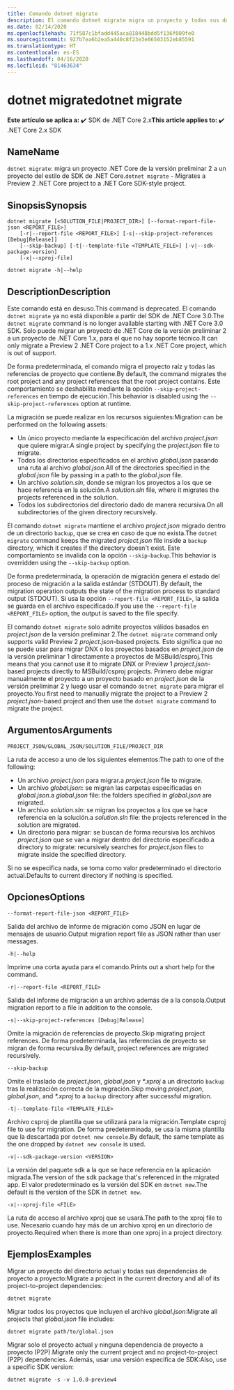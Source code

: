 ```yaml
---
title: Comando dotnet migrate
description: El comando dotnet migrate migra un proyecto y todas sus dependencias.
ms.date: 02/14/2020
ms.openlocfilehash: 71f587c1bfadd445aca818448bdd5f136f009fe0
ms.sourcegitcommit: 927b7ea6b2ea5a440c8f23e3e66503152eb85591
ms.translationtype: HT
ms.contentlocale: es-ES
ms.lasthandoff: 04/16/2020
ms.locfileid: "81463634"
---
```

# <a name="dotnet-migrate"></a><span data-ttu-id="12607-103">dotnet migrate</span><span class="sxs-lookup"><span data-stu-id="12607-103">dotnet migrate</span></span>

<span data-ttu-id="12607-104">**Este artículo se aplica a:** ✔️ SDK de .NET Core 2.x</span><span class="sxs-lookup"><span data-stu-id="12607-104">**This article applies to:** ✔️ .NET Core 2.x SDK</span></span>

## <a name="name"></a><span data-ttu-id="12607-105">Name</span><span class="sxs-lookup"><span data-stu-id="12607-105">Name</span></span>

<span data-ttu-id="12607-106">`dotnet migrate`: migra un proyecto .NET Core de la versión preliminar 2 a un proyecto del estilo de SDK de .NET Core.</span><span class="sxs-lookup"><span data-stu-id="12607-106">`dotnet migrate` - Migrates a Preview 2 .NET Core project to a .NET Core SDK-style project.</span></span>

## <a name="synopsis"></a><span data-ttu-id="12607-107">Sinopsis</span><span class="sxs-lookup"><span data-stu-id="12607-107">Synopsis</span></span>

```dotnetcli
dotnet migrate [<SOLUTION_FILE|PROJECT_DIR>] [--format-report-file-json <REPORT_FILE>]
    [-r|--report-file <REPORT_FILE>] [-s|--skip-project-references [Debug|Release]]
    [--skip-backup] [-t|--template-file <TEMPLATE_FILE>] [-v|--sdk-package-version]
    [-x|--xproj-file]

dotnet migrate -h|--help
```

## <a name="description"></a><span data-ttu-id="12607-108">Description</span><span class="sxs-lookup"><span data-stu-id="12607-108">Description</span></span>

<span data-ttu-id="12607-109">Este comando está en desuso.</span><span class="sxs-lookup"><span data-stu-id="12607-109">This command is deprecated.</span></span> <span data-ttu-id="12607-110">El comando `dotnet migrate` ya no está disponible a partir del SDK de .NET Core 3.0.</span><span class="sxs-lookup"><span data-stu-id="12607-110">The `dotnet migrate` command is no longer available starting with .NET Core 3.0 SDK.</span></span> <span data-ttu-id="12607-111">Solo puede migrar un proyecto de .NET Core de la versión preliminar 2 a un proyecto de .NET Core 1.x, para el que no hay soporte técnico.</span><span class="sxs-lookup"><span data-stu-id="12607-111">It can only migrate a Preview 2 .NET Core project to a 1.x .NET Core project, which is out of support.</span></span>

<span data-ttu-id="12607-112">De forma predeterminada, el comando migra el proyecto raíz y todas las referencias de proyecto que contiene.</span><span class="sxs-lookup"><span data-stu-id="12607-112">By default, the command migrates the root project and any project references that the root project contains.</span></span> <span data-ttu-id="12607-113">Este comportamiento se deshabilita mediante la opción `--skip-project-references` en tiempo de ejecución.</span><span class="sxs-lookup"><span data-stu-id="12607-113">This behavior is disabled using the `--skip-project-references` option at runtime.</span></span>

<span data-ttu-id="12607-114">La migración se puede realizar en los recursos siguientes:</span><span class="sxs-lookup"><span data-stu-id="12607-114">Migration can be performed on the following assets:</span></span>

* <span data-ttu-id="12607-115">Un único proyecto mediante la especificación del archivo *project.json* que quiere migrar.</span><span class="sxs-lookup"><span data-stu-id="12607-115">A single project by specifying the *project.json* file to migrate.</span></span>
* <span data-ttu-id="12607-116">Todos los directorios especificados en el archivo *global.json* pasando una ruta al archivo *global.json*.</span><span class="sxs-lookup"><span data-stu-id="12607-116">All of the directories specified in the *global.json* file by passing in a path to the *global.json* file.</span></span>
* <span data-ttu-id="12607-117">Un archivo *solution.sln*, donde se migran los proyectos a los que se hace referencia en la solución.</span><span class="sxs-lookup"><span data-stu-id="12607-117">A *solution.sln* file, where it migrates the projects referenced in the solution.</span></span>
* <span data-ttu-id="12607-118">Todos los subdirectorios del directorio dado de manera recursiva.</span><span class="sxs-lookup"><span data-stu-id="12607-118">On all subdirectories of the given directory recursively.</span></span>

<span data-ttu-id="12607-119">El comando `dotnet migrate` mantiene el archivo *project.json* migrado dentro de un directorio `backup`, que se crea en caso de que no exista.</span><span class="sxs-lookup"><span data-stu-id="12607-119">The `dotnet migrate` command keeps the migrated *project.json* file inside a `backup` directory, which it creates if the directory doesn't exist.</span></span> <span data-ttu-id="12607-120">Este comportamiento se invalida con la opción `--skip-backup`.</span><span class="sxs-lookup"><span data-stu-id="12607-120">This behavior is overridden using the `--skip-backup` option.</span></span>

<span data-ttu-id="12607-121">De forma predeterminada, la operación de migración genera el estado del proceso de migración a la salida estándar (STDOUT).</span><span class="sxs-lookup"><span data-stu-id="12607-121">By default, the migration operation outputs the state of the migration process to standard output (STDOUT).</span></span> <span data-ttu-id="12607-122">Si usa la opción `--report-file <REPORT_FILE>`, la salida se guarda en el archivo especificado.</span><span class="sxs-lookup"><span data-stu-id="12607-122">If you use the `--report-file <REPORT_FILE>` option, the output is saved to the file specify.</span></span>

<span data-ttu-id="12607-123">El comando `dotnet migrate` solo admite proyectos válidos basados en *project.json* de la versión preliminar 2.</span><span class="sxs-lookup"><span data-stu-id="12607-123">The `dotnet migrate` command only supports valid Preview 2 *project.json*-based projects.</span></span> <span data-ttu-id="12607-124">Esto significa que no se puede usar para migrar DNX o los proyectos basados en *project.json* de la versión preliminar 1 directamente a proyectos de MSBuild/csproj.</span><span class="sxs-lookup"><span data-stu-id="12607-124">This means that you cannot use it to migrate DNX or Preview 1 *project.json*-based projects directly to MSBuild/csproj projects.</span></span> <span data-ttu-id="12607-125">Primero debe migrar manualmente el proyecto a un proyecto basado en *project.json* de la versión preliminar 2 y luego usar el comando `dotnet migrate` para migrar el proyecto.</span><span class="sxs-lookup"><span data-stu-id="12607-125">You first need to manually migrate the project to a Preview 2 *project.json*-based project and then use the `dotnet migrate` command to migrate the project.</span></span>

## <a name="arguments"></a><span data-ttu-id="12607-126">Argumentos</span><span class="sxs-lookup"><span data-stu-id="12607-126">Arguments</span></span>

`PROJECT_JSON/GLOBAL_JSON/SOLUTION_FILE/PROJECT_DIR`

<span data-ttu-id="12607-127">La ruta de acceso a uno de los siguientes elementos:</span><span class="sxs-lookup"><span data-stu-id="12607-127">The path to one of the following:</span></span>

* <span data-ttu-id="12607-128">Un archivo *project.json* para migrar.</span><span class="sxs-lookup"><span data-stu-id="12607-128">a *project.json* file to migrate.</span></span>
* <span data-ttu-id="12607-129">Un archivo *global.json*: se migran las carpetas especificadas en *global.json*.</span><span class="sxs-lookup"><span data-stu-id="12607-129">a *global.json* file: the folders specified in *global.json* are migrated.</span></span>
* <span data-ttu-id="12607-130">Un archivo *solution.sln*: se migran los proyectos a los que se hace referencia en la solución.</span><span class="sxs-lookup"><span data-stu-id="12607-130">a *solution.sln* file: the projects referenced in the solution are migrated.</span></span>
* <span data-ttu-id="12607-131">Un directorio para migrar: se buscan de forma recursiva los archivos *project.json* que se van a migrar dentro del directorio especificado.</span><span class="sxs-lookup"><span data-stu-id="12607-131">a directory to migrate: recursively searches for *project.json* files to migrate inside the specified directory.</span></span>

<span data-ttu-id="12607-132">Si no se especifica nada, se toma como valor predeterminado el directorio actual.</span><span class="sxs-lookup"><span data-stu-id="12607-132">Defaults to current directory if nothing is specified.</span></span>

## <a name="options"></a><span data-ttu-id="12607-133">Opciones</span><span class="sxs-lookup"><span data-stu-id="12607-133">Options</span></span>

`--format-report-file-json <REPORT_FILE>`

<span data-ttu-id="12607-134">Salida del archivo de informe de migración como JSON en lugar de mensajes de usuario.</span><span class="sxs-lookup"><span data-stu-id="12607-134">Output migration report file as JSON rather than user messages.</span></span>

`-h|--help`

<span data-ttu-id="12607-135">Imprime una corta ayuda para el comando.</span><span class="sxs-lookup"><span data-stu-id="12607-135">Prints out a short help for the command.</span></span>

`-r|--report-file <REPORT_FILE>`

<span data-ttu-id="12607-136">Salida del informe de migración a un archivo además de a la consola.</span><span class="sxs-lookup"><span data-stu-id="12607-136">Output migration report to a file in addition to the console.</span></span>

`-s|--skip-project-references [Debug|Release]`

<span data-ttu-id="12607-137">Omite la migración de referencias de proyecto.</span><span class="sxs-lookup"><span data-stu-id="12607-137">Skip migrating project references.</span></span> <span data-ttu-id="12607-138">De forma predeterminada, las referencias de proyecto se migran de forma recursiva.</span><span class="sxs-lookup"><span data-stu-id="12607-138">By default, project references are migrated recursively.</span></span>

`--skip-backup`

<span data-ttu-id="12607-139">Omite el traslado de *project.json*, *global.json* y *\*.xproj* a un directorio `backup` tras la realización correcta de la migración.</span><span class="sxs-lookup"><span data-stu-id="12607-139">Skip moving *project.json*, *global.json*, and *\*.xproj* to a `backup` directory after successful migration.</span></span>

`-t|--template-file <TEMPLATE_FILE>`

<span data-ttu-id="12607-140">Archivo csproj de plantilla que se utilizará para la migración.</span><span class="sxs-lookup"><span data-stu-id="12607-140">Template csproj file to use for migration.</span></span> <span data-ttu-id="12607-141">De forma predeterminada, se usa la misma plantilla que la descartada por `dotnet new console`.</span><span class="sxs-lookup"><span data-stu-id="12607-141">By default, the same template as the one dropped by `dotnet new console` is used.</span></span>

`-v|--sdk-package-version <VERSION>`

<span data-ttu-id="12607-142">La versión del paquete sdk a la que se hace referencia en la aplicación migrada.</span><span class="sxs-lookup"><span data-stu-id="12607-142">The version of the sdk package that's referenced in the migrated app.</span></span> <span data-ttu-id="12607-143">El valor predeterminado es la versión del SDK en `dotnet new`.</span><span class="sxs-lookup"><span data-stu-id="12607-143">The default is the version of the SDK in `dotnet new`.</span></span>

`-x|--xproj-file <FILE>`

<span data-ttu-id="12607-144">La ruta de acceso al archivo xproj que se usará.</span><span class="sxs-lookup"><span data-stu-id="12607-144">The path to the xproj file to use.</span></span> <span data-ttu-id="12607-145">Necesario cuando hay más de un archivo xproj en un directorio de proyecto.</span><span class="sxs-lookup"><span data-stu-id="12607-145">Required when there is more than one xproj in a project directory.</span></span>

## <a name="examples"></a><span data-ttu-id="12607-146">Ejemplos</span><span class="sxs-lookup"><span data-stu-id="12607-146">Examples</span></span>

<span data-ttu-id="12607-147">Migrar un proyecto del directorio actual y todas sus dependencias de proyecto a proyecto:</span><span class="sxs-lookup"><span data-stu-id="12607-147">Migrate a project in the current directory and all of its project-to-project dependencies:</span></span>

`dotnet migrate`

<span data-ttu-id="12607-148">Migrar todos los proyectos que incluyen el archivo *global.json*:</span><span class="sxs-lookup"><span data-stu-id="12607-148">Migrate all projects that *global.json* file includes:</span></span>

`dotnet migrate path/to/global.json`

<span data-ttu-id="12607-149">Migrar solo el proyecto actual y ninguna dependencia de proyecto a proyecto (P2P).</span><span class="sxs-lookup"><span data-stu-id="12607-149">Migrate only the current project and no project-to-project (P2P) dependencies.</span></span> <span data-ttu-id="12607-150">Además, usar una versión específica de SDK:</span><span class="sxs-lookup"><span data-stu-id="12607-150">Also, use a specific SDK version:</span></span>

`dotnet migrate -s -v 1.0.0-preview4`

